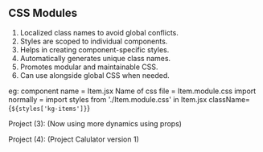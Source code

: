 ## CSS Modules

1. Localized class names to avoid global conflicts.
2. Styles are scoped to individual components.
3. Helps in creating component-specific styles.
4. Automatically generates unique class names.
5. Promotes modular and maintainable CSS.
6. Can use alongside global CSS when needed.


eg: component name = Item.jsx 
    Name of css file = Item.module.css
    import normally = import styles from './Item.module.css' in Item.jsx
    className={`${styles['kg-items']}`}


Project (3): (Now using more dynamics using props)

Project (4): (Project Calulator version 1)
```
```
```
```
